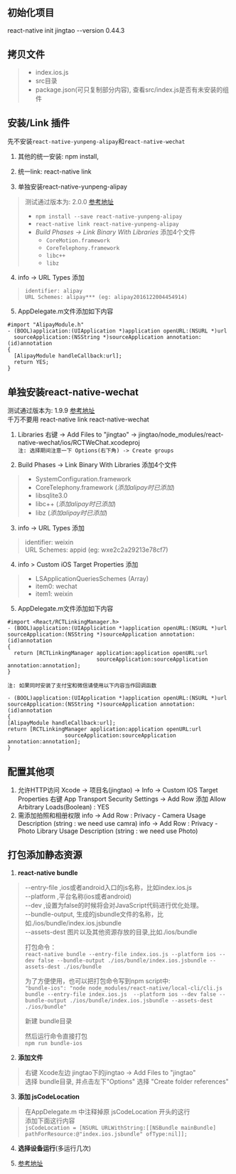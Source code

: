 ## 初始化项目
  react-native init jingtao --version 0.44.3

## 拷贝文件
> + index.ios.js
> + src目录  
> + package.json(可只复制部分内容), 查看src/index.js是否有未安装的组件

## 安装/Link 插件
先不安装`react-native-yunpeng-alipay`和`react-native-wechat`  

1. 其他的统一安装: npm install,

2. 统一link: react-native link

3. 单独安装react-native-yunpeng-alipay

> 测试通过版本为: 2.0.0 [参考地址](https://www.npmjs.com/package/react-native-yunpeng-alipay)
> + `npm install --save react-native-yunpeng-alipay`
> + `react-native link react-native-yunpeng-alipay`
> + *Build Phases -> Link Binary With Libraries* 添加4个文件
>   * `CoreMotion.framework`
>   * `CoreTelephony.framework`
>   * `libc++`
>   * `libz`

4. info -> URL Types 添加

> `identifier: alipay`  
> `URL Schemes: alipay*** (eg: alipay2016122004454914)`

5. AppDelegate.m文件添加如下内容
```
#import "AlipayModule.h"
- (BOOL)application:(UIApplication *)application openURL:(NSURL *)url
  sourceApplication:(NSString *)sourceApplication annotation:(id)annotation
{
  [AlipayModule handleCallback:url];
  return YES;
}
```

## 单独安装react-native-wechat

测试通过版本为: 1.9.9 [参考地址](http://www.jianshu.com/p/3f424cccb888)  
千万不要用 react-native link react-native-wechat  

1. Libraries 右键 -> Add Files to "jingtao" -> jingtao/node_modules/react-native-wechat/ios/RCTWeChat.xcodeproj  
`注: 选择期间注意一下 Options(右下角) -> Create groups`

2. Build Phases -> Link Binary With Libraries 添加4个文件
> + SystemConfiguration.framework
> + CoreTelephony.framework (*添加alipay时已添加*)
> + libsqlite3.0
> + libc++  (*添加alipay时已添加*)
> + libz    (*添加alipay时已添加*)

3. info -> URL Types 添加
> identifier: weixin  
> URL Schemes: appid (eg: wxe2c2a29213e78cf7)

4. info > Custom iOS Target Properties 添加
> + LSApplicationQueriesSchemes (Array)
> + item0: wechat
> + item1: weixin

5. AppDelegate.m文件添加如下内容
```
#import <React/RCTLinkingManager.h>
- (BOOL)application:(UIApplication *)application openURL:(NSURL *)url
sourceApplication:(NSString *)sourceApplication annotation:(id)annotation
{
  return [RCTLinkingManager application:application openURL:url
                            sourceApplication:sourceApplication annotation:annotation];
}
```
`注: 如果同时安装了支付宝和微信请使用以下内容当作回调函数`
```
- (BOOL)application:(UIApplication *)application openURL:(NSURL *)url
sourceApplication:(NSString *)sourceApplication annotation:(id)annotation
{
[AlipayModule handleCallback:url];
return [RCTLinkingManager application:application openURL:url
                  sourceApplication:sourceApplication annotation:annotation];
}
```

## 配置其他项
  1. 允许HTTP访问
    Xcode -> 项目名(jingtao) -> Info -> Custom IOS Target Properties
    右键 App Transport Security Settings -> Add Row
    添加 Allow Arbitrary Loads(Boolean) : YES
  2. 需添加拍照和相册权限
    info -> Add Row : Privacy - Camera Usage Description (string : we need use camra)
    info -> Add Row : Privacy - Photo Library Usage Description (string : we need use Photo)

## 打包添加静态资源
  1. **react-native bundle**
> --entry-file ,ios或者android入口的js名称，比如index.ios.js  
> --platform ,平台名称(ios或者android)  
> --dev ,设置为false的时候将会对JavaScript代码进行优化处理。  
> --bundle-output, 生成的jsbundle文件的名称，比如./ios/bundle/index.ios.jsbundle  
> --assets-dest 图片以及其他资源存放的目录,比如./ios/bundle
> 
> 打包命令：  
> `react-native bundle --entry-file index.ios.js --platform ios --dev false --bundle-output ./ios/bundle/index.ios.jsbundle --assets-dest ./ios/bundle`
>
> 为了方便使用，也可以把打包命令写到npm script中:  
> `"bundle-ios": "node node_modules/react-native/local-cli/cli.js bundle --entry-file index.ios.js  --platform ios --dev false --bundle-output ./ios/bundle/index.ios.jsbundle --assets-dest ./ios/bundle"`
>
> 新建 bundle目录
>
> 然后运行命令直接打包  
> `npm run bundle-ios`

  2. **添加文件**
> 右键 Xcode左边 jingtao下的jingtao -> Add Files to "jingtao"  
> 选择 bundle目录, 并点击左下"Options" 选择 "Create folder references"

  3. **添加 jsCodeLocation**
> 在AppDelegate.m 中注释掉原 jsCodeLocation 开头的这行  
> 添加下面这行内容  
> `jsCodeLocation = [NSURL URLWithString:[[NSBundle mainBundle] pathForResource:@"index.ios.jsbundle" ofType:nil]];`

  4. **选择设备运行**(多运行几次)
  
  5. [参考地址](http://www.jianshu.com/p/ce71b4a8a246)